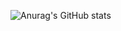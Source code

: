![Anurag's GitHub stats](https://github-readme-stats.vercel.app/api?username=Ingenious0range&show_icons=true&theme=transparent)
